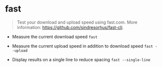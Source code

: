 # fast
> Test your download and upload speed using fast.com.
> More information: <https://github.com/sindresorhus/fast-cli>.

- Measure the current download speed
`fast`

- Measure the current upload speed in addition to download speed
`fast --upload`

- Display results on a single line to reduce spacing
`fast --single-line`
